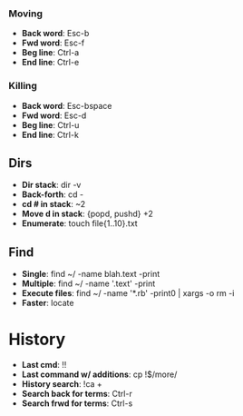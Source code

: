 ### Moving

* **Back word**: Esc-b
* **Fwd word**:  Esc-f
* **Beg line**:	 Ctrl-a
* **End line**:  Ctrl-e

### Killing

* **Back word**: Esc-bspace
* **Fwd word**:  Esc-d
* **Beg line**:	 Ctrl-u
* **End line**:  Ctrl-k

## Dirs

* **Dir stack**: dir -v
* **Back-forth**: cd -
* **cd # in stack**: ~2
* **Move d in stack**: {popd, pushd} +2
* **Enumerate**: touch file{1..10}.txt

## Find

* **Single**: find ~/ -name blah.text -print
* **Multiple**: find ~/ -name '.text' -print
* **Execute files**: find ~/ -name '*.rb' -print0 | xargs -o rm -i
* **Faster**: locate

# History

* **Last cmd**: !!
* **Last command w/ additions**: cp !$/more/
* **History search**: !ca + <tab>
* **Search back for terms**: Ctrl-r
* **Search frwd for terms**: Ctrl-s